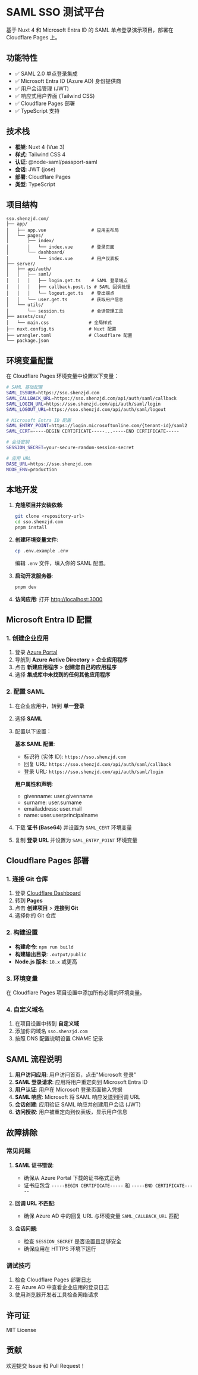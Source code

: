 # SAML SSO 测试平台

基于 Nuxt 4 和 Microsoft Entra ID 的 SAML 单点登录演示项目，部署在 Cloudflare Pages 上。

## 功能特性

- ✅ SAML 2.0 单点登录集成
- ✅ Microsoft Entra ID (Azure AD) 身份提供商
- ✅ 用户会话管理 (JWT)
- ✅ 响应式用户界面 (Tailwind CSS)
- ✅ Cloudflare Pages 部署
- ✅ TypeScript 支持

## 技术栈

- **框架**: Nuxt 4 (Vue 3)
- **样式**: Tailwind CSS 4
- **认证**: @node-saml/passport-saml
- **会话**: JWT (jose)
- **部署**: Cloudflare Pages
- **类型**: TypeScript

## 项目结构

```
sso.shenzjd.com/
├── app/
│   ├── app.vue                 # 应用主布局
│   └── pages/
│       ├── index/
│       │   └── index.vue       # 登录页面
│       └── dashboard/
│           └── index.vue       # 用户仪表板
├── server/
│   ├── api/auth/
│   │   ├── saml/
│   │   │   ├── login.get.ts    # SAML 登录端点
│   │   │   ├── callback.post.ts # SAML 回调处理
│   │   │   └── logout.get.ts   # 登出端点
│   │   └── user.get.ts         # 获取用户信息
│   └── utils/
│       └── session.ts          # 会话管理工具
├── assets/css/
│   └── main.css               # 全局样式
├── nuxt.config.ts             # Nuxt 配置
├── wrangler.toml              # Cloudflare 配置
└── package.json
```

## 环境变量配置

在 Cloudflare Pages 环境变量中设置以下变量：

```bash
# SAML 基础配置
SAML_ISSUER=https://sso.shenzjd.com
SAML_CALLBACK_URL=https://sso.shenzjd.com/api/auth/saml/callback
SAML_LOGIN_URL=https://sso.shenzjd.com/api/auth/saml/login
SAML_LOGOUT_URL=https://sso.shenzjd.com/api/auth/saml/logout

# Microsoft Entra ID 配置
SAML_ENTRY_POINT=https://login.microsoftonline.com/{tenant-id}/saml2
SAML_CERT=-----BEGIN CERTIFICATE-----...-----END CERTIFICATE-----

# 会话密钥
SESSION_SECRET=your-secure-random-session-secret

# 应用 URL
BASE_URL=https://sso.shenzjd.com
NODE_ENV=production
```

## 本地开发

1. **克隆项目并安装依赖**:

   ```bash
   git clone <repository-url>
   cd sso.shenzjd.com
   pnpm install
   ```

2. **创建环境变量文件**:

   ```bash
   cp .env.example .env
   ```

   编辑 `.env` 文件，填入你的 SAML 配置。

3. **启动开发服务器**:

   ```bash
   pnpm dev
   ```

4. **访问应用**:
   打开 <http://localhost:3000>

## Microsoft Entra ID 配置

### 1. 创建企业应用

1. 登录 [Azure Portal](https://portal.azure.com)
2. 导航到 **Azure Active Directory** > **企业应用程序**
3. 点击 **新建应用程序** > **创建您自己的应用程序**
4. 选择 **集成库中未找到的任何其他应用程序**

### 2. 配置 SAML

1. 在企业应用中，转到 **单一登录**
2. 选择 **SAML**
3. 配置以下设置：

   **基本 SAML 配置**:
   - 标识符 (实体 ID): `https://sso.shenzjd.com`
   - 回复 URL: `https://sso.shenzjd.com/api/auth/saml/callback`
   - 登录 URL: `https://sso.shenzjd.com/api/auth/saml/login`

   **用户属性和声明**:
   - givenname: user.givenname
   - surname: user.surname
   - emailaddress: user.mail
   - name: user.userprincipalname

4. 下载 **证书 (Base64)** 并设置为 `SAML_CERT` 环境变量
5. 复制 **登录 URL** 并设置为 `SAML_ENTRY_POINT` 环境变量

## Cloudflare Pages 部署

### 1. 连接 Git 仓库

1. 登录 [Cloudflare Dashboard](https://dash.cloudflare.com)
2. 转到 **Pages**
3. 点击 **创建项目** > **连接到 Git**
4. 选择你的 Git 仓库

### 2. 构建设置

- **构建命令**: `npm run build`
- **构建输出目录**: `.output/public`
- **Node.js 版本**: `18.x` 或更高

### 3. 环境变量

在 Cloudflare Pages 项目设置中添加所有必需的环境变量。

### 4. 自定义域名

1. 在项目设置中转到 **自定义域**
2. 添加你的域名 `sso.shenzjd.com`
3. 按照 DNS 配置说明设置 CNAME 记录

## SAML 流程说明

1. **用户访问应用**: 用户访问首页，点击"Microsoft 登录"
2. **SAML 登录请求**: 应用将用户重定向到 Microsoft Entra ID
3. **用户认证**: 用户在 Microsoft 登录页面输入凭据
4. **SAML 响应**: Microsoft 将 SAML 响应发送到回调 URL
5. **会话创建**: 应用验证 SAML 响应并创建用户会话 (JWT)
6. **访问授权**: 用户被重定向到仪表板，显示用户信息

## 故障排除

### 常见问题

1. **SAML 证书错误**:
   - 确保从 Azure Portal 下载的证书格式正确
   - 证书应包含 `-----BEGIN CERTIFICATE-----` 和 `-----END CERTIFICATE-----`

2. **回调 URL 不匹配**:
   - 确保 Azure AD 中的回复 URL 与环境变量 `SAML_CALLBACK_URL` 匹配

3. **会话问题**:
   - 检查 `SESSION_SECRET` 是否设置且足够安全
   - 确保应用在 HTTPS 环境下运行

### 调试技巧

1. 检查 Cloudflare Pages 部署日志
2. 在 Azure AD 中查看企业应用的登录日志
3. 使用浏览器开发者工具检查网络请求

## 许可证

MIT License

## 贡献

欢迎提交 Issue 和 Pull Request！
